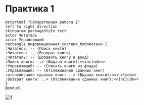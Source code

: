 # Практика 1
```
@startuml "Лабораторная работа 1"
left to right direction 
skinparam packageStyle rect
actor Читатель
actor Управляющий
rectangle информационная_система_библиотеки {
:Читатель: -- (Поиск книги)
:Читатель: -- (Возврат книги)
:Читатель: -- (Добавить книгу в фонд)
:Поиск книги: ..> (Выдача книги):<<include>>
:Управляющий: -- (Списать книги из фонда)
:Управляющий: -- (Отслеживание сданных книг)
:отслеживание сданных книг: ..> (Выдача книги):<<include>>
:Возврат книги: ..> (Отслеживание сданных книг):<<include>>
}
@enduml
```
![1]([https://github.com/Evrey-or-Zizika/TMP/blob/main/lab1.png](https://github.com/Evrey-or-Zizika/TMP/blob/main/lab%201.png)https://github.com/Evrey-or-Zizika/TMP/blob/main/lab%201.png)
